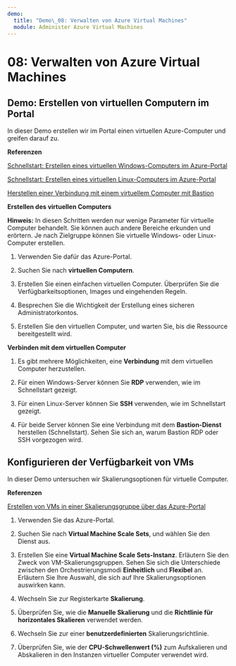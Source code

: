 ```yaml
---
demo:
  title: "Demo\_08: Verwalten von Azure Virtual Machines"
  module: Administer Azure Virtual Machines
---
```



# 08: Verwalten von Azure Virtual Machines

## Demo: Erstellen von virtuellen Computern im Portal

In dieser Demo erstellen wir im Portal einen virtuellen Azure-Computer und greifen darauf zu.

**Referenzen**

[Schnellstart: Erstellen eines virtuellen Windows-Computers im Azure-Portal](https://docs.microsoft.com/azure/virtual-machines/windows/quick-create-portal)

[Schnellstart: Erstellen eines virtuellen Linux-Computers im Azure-Portal](https://docs.microsoft.com/azure/virtual-machines/linux/quick-create-portal)

[Herstellen einer Verbindung mit einem virtuellem Computer mit Bastion](https://learn.microsoft.com/azure/bastion/tutorial-create-host-portal#connect)

**Erstellen des virtuellen Computers**

**Hinweis:** In diesen Schritten werden nur wenige Parameter für virtuelle Computer behandelt. Sie können auch andere Bereiche erkunden und erörtern. Je nach Zielgruppe können Sie virtuelle Windows- oder Linux-Computer erstellen.

1. Verwenden Sie dafür das Azure-Portal.

1. Suchen Sie nach **virtuellen Computern**. 

1. Erstellen Sie einen einfachen virtuellen Computer. Überprüfen Sie die Verfügbarkeitsoptionen, Images und eingehenden Regeln.

1. Besprechen Sie die Wichtigkeit der Erstellung eines sicheren Administratorkontos.

1. Erstellen Sie den virtuellen Computer, und warten Sie, bis die Ressource bereitgestellt wird.  

**Verbinden mit dem virtuellen Computer**

1. Es gibt mehrere Möglichkeiten, eine **Verbindung** mit dem virtuellen Computer herzustellen. 

1. Für einen Windows-Server können Sie **RDP** verwenden, wie im Schnellstart gezeigt. 

1. Für einen Linux-Server können Sie **SSH** verwenden, wie im Schnellstart gezeigt. 

1. Für beide Server können Sie eine Verbindung mit dem **Bastion-Dienst** herstellen (Schnellstart). Sehen Sie sich an, warum Bastion RDP oder SSH vorgezogen wird. 

## Konfigurieren der Verfügbarkeit von VMs

In dieser Demo untersuchen wir Skalierungsoptionen für virtuelle Computer.

**Referenzen**

[Erstellen von VMs in einer Skalierungsgruppe über das Azure-Portal](https://learn.microsoft.com/azure/virtual-machine-scale-sets/flexible-virtual-machine-scale-sets-portal)

1. Verwenden Sie das Azure-Portal.

1. Suchen Sie nach **Virtual Machine Scale Sets**, und wählen Sie den Dienst aus. 

1. Erstellen Sie eine **Virtual Machine Scale Sets-Instanz**. Erläutern Sie den Zweck von VM-Skalierungsgruppen. Sehen Sie sich die Unterschiede zwischen den Orchestrierungsmodi **Einheitlich** und **Flexibel** an. Erläutern Sie Ihre Auswahl, die sich auf Ihre Skalierungsoptionen auswirken kann. 

1. Wechseln Sie zur Registerkarte **Skalierung**. 

1. Überprüfen Sie, wie die **Manuelle Skalierung** und die **Richtlinie für horizontales Skalieren** verwendet werden. 

1. Wechseln Sie zur einer **benutzerdefinierten** Skalierungsrichtlinie. 

1. Überprüfen Sie, wie der **CPU-Schwellenwert (%)** zum Aufskalieren und Abskalieren in den Instanzen virtueller Computer verwendet wird. 

